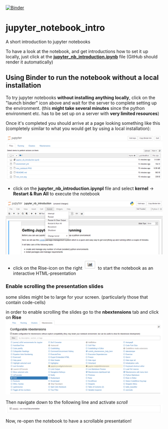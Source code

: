 [![Binder](https://mybinder.org/badge_logo.svg)](https://mybinder.org/v2/gh/raphaelquast/jupyter_notebook_intro/master)


# jupyter_notebook_intro
A short introduction to jupyter notebooks

To have a look at the notebook, and get introductions how to set it up locally, 
just click at the **[jupyter_nb_introduction.ipynb](jupyter_nb_introduction.ipynb)** file 
(GitHub should render it automatically)


## Using Binder to run the notebook without a local installation
To try jupyter notebooks **without installing anything locally**, click on the "launch binder" icon above
and wait for the server to complete setting up the environment. 
(this **might take several minutes** since the python environment etc. has to be set up on a server with **very limited resources**)

Once it's completed you should arrive at a page looking something like this  
(completely similar to what you would get by using a local installation):

![jupyter-page](jupyter_page.PNG)

- click on the **jupyter_nb_introduction.ipynpl** file and select **kernel** -> **Restart & Run All** to execute the notebook

![jupyter-page](jupyter_page_2.PNG)

- click on the Rise-icon on the right ![Rise-icon](rise_icon.png) to start the notebook as an interactive HTML-presentation 


### Enable scrolling the presentation slides
some slides might be to large for your screen. (particularly those that contain code-cells)

in order to enable scrolling the slides go to the **nbextensions** tab and click on **Rise**
![jupyter-page](nbextensions.png)

Then navigate down to the following line and activate *scroll*
![jupyter-page](scroll.png)

Now, re-open the notebook to have a scrollable presentation!
